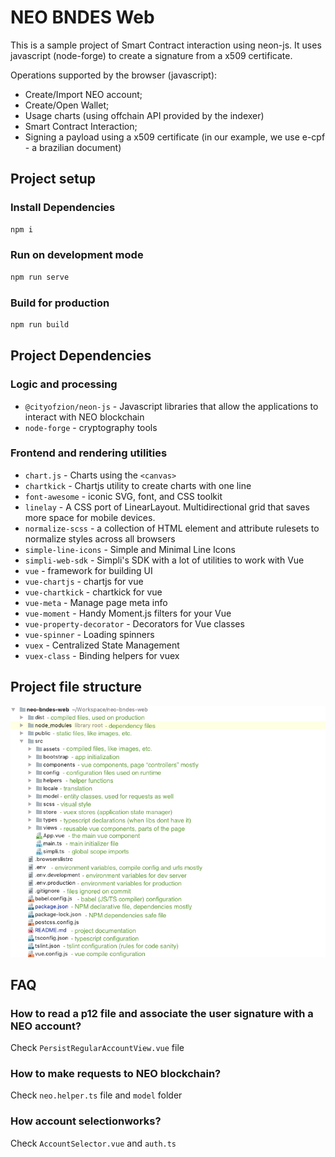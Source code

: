 # NEO BNDES Web
This is a sample project of Smart Contract interaction using neon-js.
It uses javascript (node-forge) to create a signature from a x509 certificate.

Operations supported by the browser (javascript):
- Create/Import NEO account;
- Create/Open Wallet;
- Usage charts (using offchain API provided by the indexer)
- Smart Contract Interaction;
- Signing a payload using a x509 certificate (in our example, we use e-cpf - a brazilian document)


## Project setup

### Install Dependencies
```sh
npm i
```

### Run on development mode
```sh
npm run serve
```

### Build for production
```sh
npm run build
```

## Project Dependencies

### Logic and processing
- `@cityofzion/neon-js` - Javascript libraries that allow the applications to interact with NEO blockchain
- `node-forge` - cryptography tools

### Frontend and rendering utilities
- `chart.js` - Charts using the `<canvas>`
- `chartkick` - Chartjs utility to create charts with one line
- `font-awesome` - iconic SVG, font, and CSS toolkit
- `linelay` - A CSS port of LinearLayout. Multidirectional grid that saves more space for mobile devices.
- `normalize-scss` - a collection of HTML element and attribute rulesets to normalize styles across all browsers
- `simple-line-icons` - Simple and Minimal Line Icons
- `simpli-web-sdk` - Simpli's SDK with a lot of utilities to work with Vue
- `vue` - framework for building UI
- `vue-chartjs` - chartjs for vue
- `vue-chartkick` - chartkick for vue
- `vue-meta` - Manage page meta info
- `vue-moment` - Handy Moment.js filters for your Vue
- `vue-property-decorator` - Decorators for Vue classes
- `vue-spinner` - Loading spinners
- `vuex` - Centralized State Management
- `vuex-class` - Binding helpers for vuex

## Project file structure

![filestructure](filestructure.png)

## FAQ

### How to read a p12 file and associate the user signature with a NEO account?
Check `PersistRegularAccountView.vue` file

### How to make requests to NEO blockchain?
Check `neo.helper.ts` file and `model` folder

### How account selectionworks?
Check `AccountSelector.vue` and `auth.ts`

